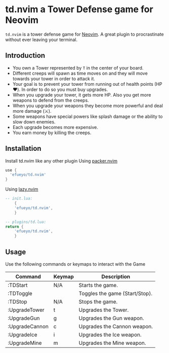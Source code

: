 # td.nvim a Tower Defense game for Neovim

`td.nvim` is a tower defense game for [Neovim][neovim].
A great plugin to procrastinate without ever leaving your terminal.

## Introduction

- You own a Tower represented by `T` in the center of your board.
- Different creeps will spawn as time moves on and they will move
  towards your tower in order to attack it.
- Your goal is to prevent your tower from running out of health points (HP ❤️). In order
  to do so you must buy upgrades.
- When you upgrade your tower, it gets more HP. Also you get more weapons to defend
  from the creeps.
- When you upgrade your weapons they become more powerful and deal more damage (⚔️).
- Some weapons have special powers like splash damage or the ability to slow down enemies.
- Each upgrade becomes more expensive.
- You earn money by killing the creeps.

## Installation

Install td.nvim like any other plugin
Using [packer.nvim](https://github.com/wbthomason/packer.nvim)

```lua
use {
  'efueyo/td.nvim'
}
```

Using [lazy.nvim](https://github.com/folke/lazy.nvim)

```lua
-- init.lua:
    {
    'efueyo/td.nvim',
    }

-- plugins/td.lua:
return {
    'efueyo/td.nvim',
    }
```

## Usage

Use the following commands or keymaps to interact with the Game

| Command        | Keymap           | Description                    |
| -------------- | ---------------- | ------------------------------ |
| :TDStart       | N/A              | Starts the game.               |
| :TDToggle      | <leader><leader> | Toggles the game (Start/Stop). |
| :TDStop        | N/A              | Stops the game.                |
| :UpgradeTower  | <leader>t        | Upgrades the Tower.            |
| :UpgradeGun    | <leader>g        | Upgrades the Gun weapon.       |
| :UpgradeCannon | <leader>c        | Upgrades the Cannon weapon.    |
| :UpgradeIce    | <leader>i        | Upgrades the Ice weapon.       |
| :UpgradeMine   | <leader>m        | Upgrades the Mine weapon.      |

[neovim]: https://neovim.io/
